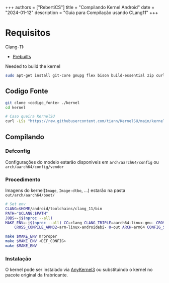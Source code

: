 +++
authors = ["RebertiCS"]
title = "Compilando Kernel Android"
date = "2024-01-12"
description = "Guia para Compilação usando CLang11"
+++

# Requisitos

Clang-11:
 - [Prebuilts](https://android.googlesource.com/platform//prebuilts/clang/host/linux-x86/+/refs/heads/android11-qpr3-release/clang-r383902b1/)

Needed to build the kernel
``` bash
sudo apt-get install git-core gnupg flex bison build-essential zip curl zlib1g-dev libc6-dev-i386 x11proto-core-dev libx11-dev lib32z1-dev libgl1-mesa-dev libxml2-utils xsltproc unzip fontconfig clang axel xz-utils make ccache openssl libssl-dev bc
```

## Codigo Fonte
``` bash
git clone <codigo_fonte> ./kernel
cd kernel

# Caso queira KernelSU
curl -LSs "https://raw.githubusercontent.com/tiann/KernelSU/main/kernel/setup.sh" | bash -s main
```

## Compilando
### Defconfig
Configurações do modelo estarão disponiveis em `arch/aarch64/config` ou `arch/aarch64/config/vendor`

### Procedimento
Imagens do kernel(`Image`, `Image-dtbo`, ...) estarão na pasta `out/arch/aarch64/boot/`
``` bash
# Set env
CLANG=$HOME/android/toolchains/clang_11/bin
PATH="$CLANG:$PATH"
JOBS=-j$(nproc --all)
MAKE_ENV=-j$(nproc --all) CC=clang CLANG_TRIPLE=aarch64-linux-gnu- CROSS_COMPILE=aarch64-linux-android- \
    CROSS_COMPILE_ARM32=arm-linux-androidebi- O=out ARCH=arm64 CONFIG_SECTION_MISMATCH_WARN_ONLY=y CONFIG_FRAME_WARN=0

make $MAKE_ENV mrproper
make $MAKE_ENV <DEF_CONFIG>
make $MAKE_ENV
```

### Instalação
O kernel pode ser instalado via [AnyKernel3](https://github.com/osm0sis/AnyKernel3)
ou substituindo o kernel no pacote original da frabricante.
